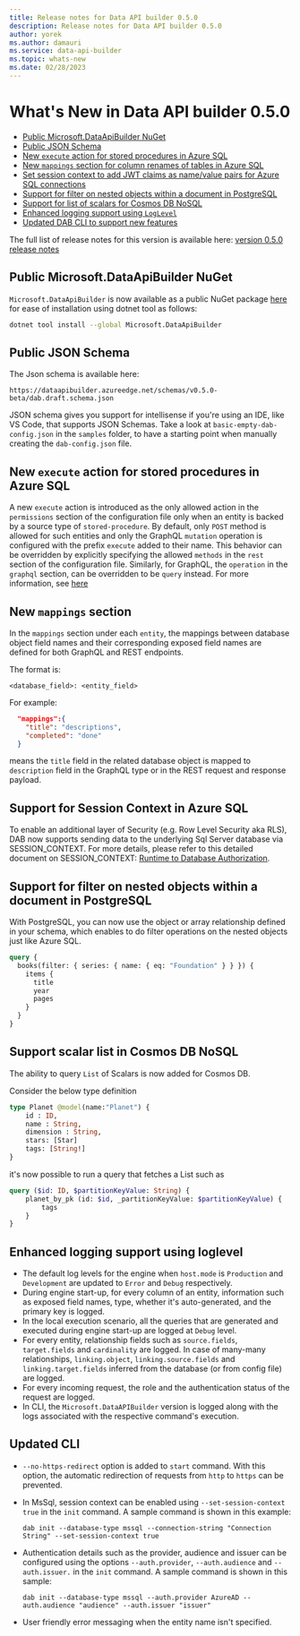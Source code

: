 ```yaml
---
title: Release notes for Data API builder 0.5.0 
description: Release notes for Data API builder 0.5.0 
author: yorek 
ms.author: damauri
ms.service: data-api-builder 
ms.topic: whats-new 
ms.date: 02/28/2023
---
```


# What's New in Data API builder 0.5.0

- [Public Microsoft.DataApiBuilder NuGet](#public-microsoftdataapibuilder-nuget)
- [Public JSON Schema](#public-json-schema)
- [New `execute` action for stored procedures in Azure SQL](#new-execute-action-for-stored-procedures-in-azure-sql)
- [New `mappings` section for column renames of tables in Azure SQL](#new-mappings-section)
- [Set session context to add JWT claims as name/value pairs for Azure SQL connections](#support-for-session-context-in-azure-sql)
- [Support for filter on nested objects within a document in PostgreSQL](#support-for-filter-on-nested-objects-within-a-document-in-postgresql)
- [Support for list of scalars for Cosmos DB NoSQL](#support-scalar-list-in-cosmos-db-nosql)
- [Enhanced logging support using `LogLevel`](#enhanced-logging-support-using-loglevel)
- [Updated DAB CLI to support new features](#updated-cli)

The full list of release notes for this version is available here: [version 0.5.0 release notes](https://github.com/Azure/data-api-builder/releases/tag/v0.5.0-beta)

## Public Microsoft.DataApiBuilder NuGet

`Microsoft.DataApiBuilder` is now available as a public NuGet package [here](https://www.nuget.org/packages/Microsoft.DataApiBuilder) for ease of installation using dotnet tool as follows:

```bash
dotnet tool install --global Microsoft.DataApiBuilder
```

## Public JSON Schema

The Json schema is available here:

```text
https://dataapibuilder.azureedge.net/schemas/v0.5.0-beta/dab.draft.schema.json
```

JSON schema gives you support for intellisense if you're using an IDE, like VS Code, that supports JSON Schemas. Take a look at `basic-empty-dab-config.json` in the `samples` folder, to have a starting point when manually creating the `dab-config.json` file.

## New `execute` action for stored procedures in Azure SQL

A new `execute` action is introduced as the only allowed action in the `permissions` section of the configuration file only when an entity is backed by a source type of `stored-procedure`. By default, only `POST` method is allowed for such entities and only the GraphQL `mutation` operation is configured with the prefix `execute` added to their name. This behavior can be overridden by explicitly specifying the allowed `methods` in the `rest` section of the configuration file. Similarly, for GraphQL, the `operation` in the `graphql` section, can be overridden to be `query` instead. For more information, see [here](https://github.com/Azure/data-api-builder/blob/cc7ec4f5a12c3e0fe87e1452f8989199d0aba8e6/docs/views-and-stored-procedures.md)

## New `mappings` section

In the `mappings` section under each `entity`, the mappings between database object field names and their corresponding exposed field names are defined for both GraphQL and REST endpoints.

The format is:

`<database_field>: <entity_field>`

For example:

```json
  "mappings":{
    "title": "descriptions",
    "completed": "done"
  }
```

means the `title` field in the related database object is mapped to `description` field in the GraphQL type or in the REST request and response payload.

## Support for Session Context in Azure SQL

To enable an additional layer of Security (e.g. Row Level Security aka RLS), DAB now supports sending data to the underlying Sql Server database via SESSION_CONTEXT. For more details, please refer to this detailed document on SESSION_CONTEXT: [Runtime to Database Authorization](https://github.com/Azure/data-api-builder/blob/cc7ec4f5a12c3e0fe87e1452f8989199d0aba8e6/docs/runtime-to-database-authorization.md).  

## Support for filter on nested objects within a document in PostgreSQL

With PostgreSQL, you can now use the object or array relationship defined in your schema, which enables to do filter operations on the nested objects just like Azure SQL.

```graphql
query {
  books(filter: { series: { name: { eq: "Foundation" } } }) {
    items {
      title
      year
      pages
    }
  }
}
```

## Support scalar list in Cosmos DB NoSQL

The ability to query `List` of Scalars is now added for Cosmos DB.

Consider the below type definition

```graphql
type Planet @model(name:"Planet") {
    id : ID,
    name : String,
    dimension : String,
    stars: [Star]
    tags: [String!]
}
```

it's now possible to run a query that fetches a List such as

```graphql
query ($id: ID, $partitionKeyValue: String) {
    planet_by_pk (id: $id, _partitionKeyValue: $partitionKeyValue) {
        tags
    }
}
```

## Enhanced logging support using loglevel

- The default log levels for the engine when `host.mode` is `Production` and `Development` are updated to `Error` and `Debug` respectively.
- During engine start-up, for every column of an entity, information such as exposed field names, type, whether it's auto-generated, and the primary key is logged.
- In the local execution scenario, all the queries that are generated and executed during engine start-up are logged at `Debug` level.
- For every entity, relationship fields such as `source.fields`, `target.fields` and `cardinality` are logged. In case of many-many relationships, `linking.object`, `linking.source.fields` and `linking.target.fields` inferred from the database (or from config file) are logged.
- For every incoming request, the role and the authentication status of the request are logged.
- In CLI, the `Microsoft.DataAPIBuilder` version is logged along with the logs associated with the respective command's execution.

## Updated CLI

- `--no-https-redirect` option is added to `start` command. With this option, the automatic redirection of requests from `http` to `https` can be prevented.

- In MsSql, session context can be enabled using `--set-session-context true` in the `init` command. A sample command is shown in this example:

  ```shell
  dab init --database-type mssql --connection-string "Connection String" --set-session-context true
  ```
  
- Authentication details such as the provider, audience and issuer can be configured using the options `--auth.provider`, `--auth.audience` and `--auth.issuer.` in the `init` command. A sample command is shown in this sample:

  ```shell
  dab init --database-type mssql --auth.provider AzureAD --auth.audience "audience" --auth.issuer "issuer"
  ```
  
- User friendly error messaging when the entity name isn't specified.
